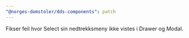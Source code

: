 ```yaml
---
"@norges-domstoler/dds-components": patch
---
```


Fikser feil hvor Select sin nedtrekksmeny ikke vistes i Drawer og Modal.
